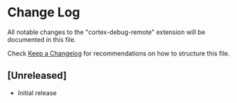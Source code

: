 # Change Log

All notable changes to the "cortex-debug-remote" extension will be documented in this file.

Check [Keep a Changelog](http://keepachangelog.com/) for recommendations on how to structure this file.

## [Unreleased]

- Initial release
